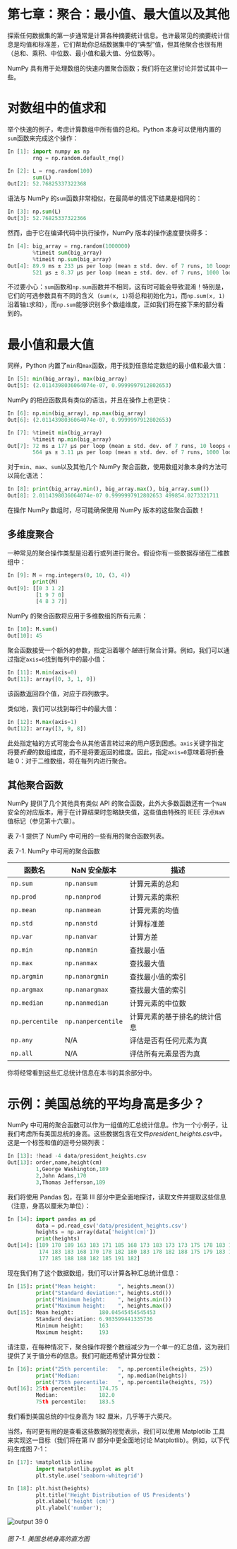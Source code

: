 # 第七章：聚合：最小值、最大值以及其他

探索任何数据集的第一步通常是计算各种摘要统计信息。也许最常见的摘要统计信息是均值和标准差，它们帮助你总结数据集中的“典型”值，但其他聚合也很有用（总和、乘积、中位数、最小值和最大值、分位数等）。

NumPy 具有用于处理数组的快速内置聚合函数；我们将在这里讨论并尝试其中一些。

# 对数组中的值求和

举个快速的例子，考虑计算数组中所有值的总和。Python 本身可以使用内置的`sum`函数来完成这个操作：

```py
In [1]: import numpy as np
        rng = np.random.default_rng()
```

```py
In [2]: L = rng.random(100)
        sum(L)
Out[2]: 52.76825337322368
```

语法与 NumPy 的`sum`函数非常相似，在最简单的情况下结果是相同的：

```py
In [3]: np.sum(L)
Out[3]: 52.76825337322366
```

然而，由于它在编译代码中执行操作，NumPy 版本的操作速度要快得多：

```py
In [4]: big_array = rng.random(1000000)
        %timeit sum(big_array)
        %timeit np.sum(big_array)
Out[4]: 89.9 ms ± 233 µs per loop (mean ± std. dev. of 7 runs, 10 loops each)
        521 µs ± 8.37 µs per loop (mean ± std. dev. of 7 runs, 1000 loops each)
```

不过要小心：`sum`函数和`np.sum`函数并不相同，这有时可能会导致混淆！特别是，它们的可选参数具有不同的含义（`sum(x, 1)`将总和初始化为`1`，而`np.sum(x, 1)`沿着轴`1`求和），而`np.sum`能够识别多个数组维度，正如我们将在接下来的部分看到的。

# 最小值和最大值

同样，Python 内置了`min`和`max`函数，用于找到任意给定数组的最小值和最大值：

```py
In [5]: min(big_array), max(big_array)
Out[5]: (2.0114398036064074e-07, 0.9999997912802653)
```

NumPy 的相应函数具有类似的语法，并且在操作上也更快：

```py
In [6]: np.min(big_array), np.max(big_array)
Out[6]: (2.0114398036064074e-07, 0.9999997912802653)
```

```py
In [7]: %timeit min(big_array)
        %timeit np.min(big_array)
Out[7]: 72 ms ± 177 µs per loop (mean ± std. dev. of 7 runs, 10 loops each)
        564 µs ± 3.11 µs per loop (mean ± std. dev. of 7 runs, 1000 loops each)
```

对于`min`、`max`、`sum`以及其他几个 NumPy 聚合函数，使用数组对象本身的方法可以简化语法：

```py
In [8]: print(big_array.min(), big_array.max(), big_array.sum())
Out[8]: 2.0114398036064074e-07 0.9999997912802653 499854.0273321711
```

在操作 NumPy 数组时，尽可能确保使用 NumPy 版本的这些聚合函数！

## 多维度聚合

一种常见的聚合操作类型是沿着行或列进行聚合。假设你有一些数据存储在二维数组中：

```py
In [9]: M = rng.integers(0, 10, (3, 4))
        print(M)
Out[9]: [[0 3 1 2]
         [1 9 7 0]
         [4 8 3 7]]
```

NumPy 的聚合函数将应用于多维数组的所有元素：

```py
In [10]: M.sum()
Out[10]: 45
```

聚合函数接受一个额外的参数，指定沿着哪个*轴*进行聚合计算。例如，我们可以通过指定`axis=0`找到每列中的最小值：

```py
In [11]: M.min(axis=0)
Out[11]: array([0, 3, 1, 0])
```

该函数返回四个值，对应于四列数字。

类似地，我们可以找到每行中的最大值：

```py
In [12]: M.max(axis=1)
Out[12]: array([3, 9, 8])
```

此处指定轴的方式可能会令从其他语言转过来的用户感到困惑。`axis`关键字指定将要*折叠*的数组维度，而不是将要返回的维度。因此，指定`axis=0`意味着将折叠轴 0：对于二维数组，将在每列内进行聚合。

## 其他聚合函数

NumPy 提供了几个其他具有类似 API 的聚合函数，此外大多数函数还有一个`NaN`安全的对应版本，用于在计算结果时忽略缺失值，这些值由特殊的 IEEE 浮点`NaN`值标记（参见第十六章）。

表 7-1 提供了 NumPy 中可用的一些有用的聚合函数列表。

表 7-1\. NumPy 中可用的聚合函数

| 函数名 | NaN 安全版本 | 描述 |
| --- | --- | --- |
| `np.sum` | `np.nansum` | 计算元素的总和 |
| `np.prod` | `np.nanprod` | 计算元素的乘积 |
| `np.mean` | `np.nanmean` | 计算元素的均值 |
| `np.std` | `np.nanstd` | 计算标准差 |
| `np.var` | `np.nanvar` | 计算方差 |
| `np.min` | `np.nanmin` | 查找最小值 |
| `np.max` | `np.nanmax` | 查找最大值 |
| `np.argmin` | `np.nanargmin` | 查找最小值的索引 |
| `np.argmax` | `np.nanargmax` | 查找最大值的索引 |
| `np.median` | `np.nanmedian` | 计算元素的中位数 |
| `np.percentile` | `np.nanpercentile` | 计算元素的基于排名的统计信息 |
| `np.any` | N/A | 评估是否有任何元素为真 |
| `np.all` | N/A | 评估所有元素是否为真 |

你将经常看到这些汇总统计信息在本书的其余部分中。

# 示例：美国总统的平均身高是多少？

NumPy 中可用的聚合函数可以作为一组值的汇总统计信息。作为一个小例子，让我们考虑所有美国总统的身高。这些数据包含在文件*president_heights.csv*中，这是一个标签和值的逗号分隔列表：

```py
In [13]: !head -4 data/president_heights.csv
Out[13]: order,name,height(cm)
         1,George Washington,189
         2,John Adams,170
         3,Thomas Jefferson,189
```

我们将使用 Pandas 包，在第 III 部分中更全面地探讨，读取文件并提取这些信息（注意，身高以厘米为单位）：

```py
In [14]: import pandas as pd
         data = pd.read_csv('data/president_heights.csv')
         heights = np.array(data['height(cm)'])
         print(heights)
Out[14]: [189 170 189 163 183 171 185 168 173 183 173 173 175 178 183 193 178 173
          174 183 183 168 170 178 182 180 183 178 182 188 175 179 183 193 182 183
          177 185 188 188 182 185 191 182]
```

现在我们有了这个数据数组，我们可以计算各种汇总统计信息：

```py
In [15]: print("Mean height:       ", heights.mean())
         print("Standard deviation:", heights.std())
         print("Minimum height:    ", heights.min())
         print("Maximum height:    ", heights.max())
Out[15]: Mean height:        180.04545454545453
         Standard deviation: 6.983599441335736
         Minimum height:     163
         Maximum height:     193
```

请注意，在每种情况下，聚合操作将整个数组减少为一个单一的汇总值，这为我们提供了关于值分布的信息。我们可能还希望计算分位数：

```py
In [16]: print("25th percentile:   ", np.percentile(heights, 25))
         print("Median:            ", np.median(heights))
         print("75th percentile:   ", np.percentile(heights, 75))
Out[16]: 25th percentile:    174.75
         Median:             182.0
         75th percentile:    183.5
```

我们看到美国总统的中位身高为 182 厘米，几乎等于六英尺。

当然，有时更有用的是查看这些数据的视觉表示，我们可以使用 Matplotlib 工具来实现这一目标（我们将在第 IV 部分中更全面地讨论 Matplotlib）。例如，以下代码生成图 7-1：

```py
In [17]: %matplotlib inline
         import matplotlib.pyplot as plt
         plt.style.use('seaborn-whitegrid')
```

```py
In [18]: plt.hist(heights)
         plt.title('Height Distribution of US Presidents')
         plt.xlabel('height (cm)')
         plt.ylabel('number');
```

![output 39 0](img/output_39_0.png)

###### 图 7-1\. 美国总统身高的直方图
